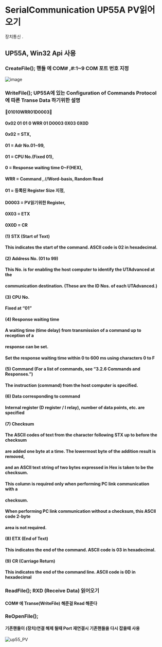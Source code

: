 # SerialCommunication UP55A PV읽어오기
장치통신 .
## UP55A, Win32 Api 사용

### CreateFile(); 핸들 에 COM# ,#:1~9 COM 포트 번호 지정
![image](https://github.com/JHkimJ/SerialCommunication/assets/138735492/4c2b9b9c-87f0-4343-aa3e-d32fa585bd84)
### WriteFile();  UP55A에 있는 Configuration of Commands Protocol에 따른 Transe Data 하기위한 설명
#### 01010WRR01D0003
#### 0x02 01 01 0 WRR 01 D0003 0X03 0X0D
#### 0x02  = STX,
#### 01  = Adr No.01~99,
#### 01  = CPU No.(Fixed 01),
#### 0   = Response waiting time 0~F(HEX),
#### WRR = Command , //Word-basis, Random Read
#### 01  = 등록된 Register Size 지정,
#### D0003 = PV읽기위한 Register,
#### 0X03  = ETX
#### 0X0D  = CR

#### (1) STX (Start of Text)
#### This indicates the start of the command. ASCII code is 02 in hexadecimal.
#### (2) Address No. (01 to 99)
#### This No. is for enabling the host computer to identify the UTAdvanced at the 
#### communication destination. (These are the ID Nos. of each UTAdvanced.)
#### (3) CPU No.
#### Fixed at “01”
#### (4) Response waiting time
#### A waiting time (time delay) from transmission of a command up to reception of a 
#### response can be set.
#### Set the response waiting time within 0 to 600 ms using characters 0 to F
#### (5) Command (For a list of commands, see “3.2.6 Commands and Responses.”)
#### The instruction (command) from the host computer is specified.
#### (6) Data corresponding to command
#### Internal register (D register / I relay), number of data points, etc. are specified
#### (7) Checksum
#### The ASCII codes of text from the character following STX up to before the checksum 
#### are added one byte at a time. The lowermost byte of the addition result is removed, 
#### and an ASCII text string of two bytes expressed in Hex is taken to be the checksum.
#### This column is required only when performing PC link communication with a 
#### checksum.
#### When performing PC link communication without a checksum, this ASCII code 2-byte 
#### area is not required.
#### (8) ETX (End of Text)
#### This indicates the end of the command. ASCII code is 03 in hexadecimal.
#### (9) CR (Carriage Return)
#### This indicates the end of the command line. ASCII code is 0D in hexadecimal
### ReadFile(); RXD (Receive Data) 읽어오기
#### COM# 에 Transe(WriteFile) 해준걸 Read 해준다

### ReOpenFile();
#### 기존핸들이 (장치)연결 해제 될때 Port 재연결시 기존핸들을 다시 잡을때 사용

![up55_PV](https://github.com/JHkimJ/SerialCommunication/assets/138735492/54293d53-8b1b-4e3b-b1b6-ae25906d8ebf)

